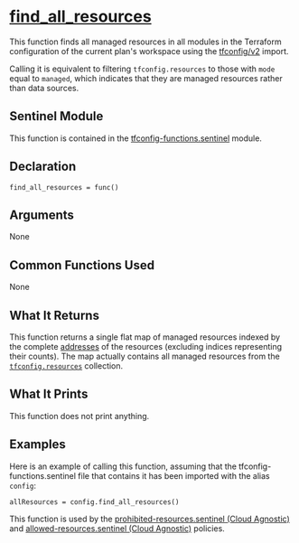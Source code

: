 # [find_all_resources](../tfconfig-functions.sentinel#L10)
This function finds all managed resources in all modules in the Terraform configuration of the current plan's workspace using the [tfconfig/v2](https://www.terraform.io/docs/cloud/sentinel/import/tfconfig-v2.html) import.

Calling it is equivalent to filtering `tfconfig.resources` to those with `mode` equal to `managed`, which indicates that they are managed resources rather than data sources.

## Sentinel Module
This function is contained in the [tfconfig-functions.sentinel](../../tfconfig-functions.sentinel) module.

## Declaration
`find_all_resources = func()`

## Arguments
None

## Common Functions Used
None

## What It Returns
This function returns a single flat map of managed resources indexed by the complete [addresses](https://www.terraform.io/docs/internals/resource-addressing.html) of the resources (excluding indices representing their counts). The map actually contains all managed resources from the [`tfconfig.resources`](https://www.terraform.io/docs/cloud/sentinel/import/tfconfig-v2.html#the-resources-collection) collection.

## What It Prints
This function does not print anything.

## Examples
Here is an example of calling this function, assuming that the tfconfig-functions.sentinel file that contains it has been imported with the alias `config`:
```
allResources = config.find_all_resources()
```

This function is used by the [prohibited-resources.sentinel (Cloud Agnostic)](../../../cloud-agnostic/prohibited-resources.sentinel) and [allowed-resources.sentinel (Cloud Agnostic)](../../../cloud-agnostic/allowed-resources.sentinel) policies.
